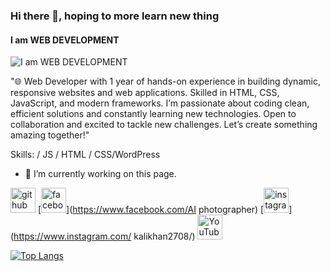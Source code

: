 ### Hi there 👋, hoping to  more learn new thing
#### I am WEB DEVELOPMENT 
![I am WEB DEVELOPMENT ](https://yt3.googleusercontent.com/gAQxLFUd3k-wIuglbL63DyBFGtLzNPqcQCmvOG9Fq7n6h07yxR0KuDwQucSkrcmY1kxoQXCIsrE=w1060-fcrop64=1,00005a57ffffa5a8-k-c0xffffffff-no-nd-rj)

"🌐 Web Developer with 1 year of hands-on experience in building dynamic, responsive websites and web applications. Skilled in HTML, CSS, JavaScript, and modern frameworks. I’m passionate about coding clean, efficient solutions and constantly learning new technologies. Open to collaboration and excited to tackle new challenges. Let’s create something amazing together!"

Skills: / JS / HTML / CSS/WordPress 

- 🔭 I’m currently working on this page. 


[<img src='https://cdn.jsdelivr.net/npm/simple-icons@3.0.1/icons/github.svg' alt='github' height='40'>](https://github.com/kali )  [<img src='https://cdn.jsdelivr.net/npm/simple-icons@3.0.1/icons/facebook.svg' alt='facebook' height='40'>](https://www.facebook.com/AI photographer)  [<img src='https://cdn.jsdelivr.net/npm/simple-icons@3.0.1/icons/instagram.svg' alt='instagram' height='40'>](https://www.instagram.com/ kalikhan2708/)  [<img src='https://cdn.jsdelivr.net/npm/simple-icons@3.0.1/icons/youtube.svg' alt='YouTube' height='40'>](https://www.youtube.com/channel/@ELITE20H)  

[![Top Langs](https://github-readme-stats.vercel.app/api/top-langs/?username=kali )](https://github.com/anuraghazra/github-readme-stats)

